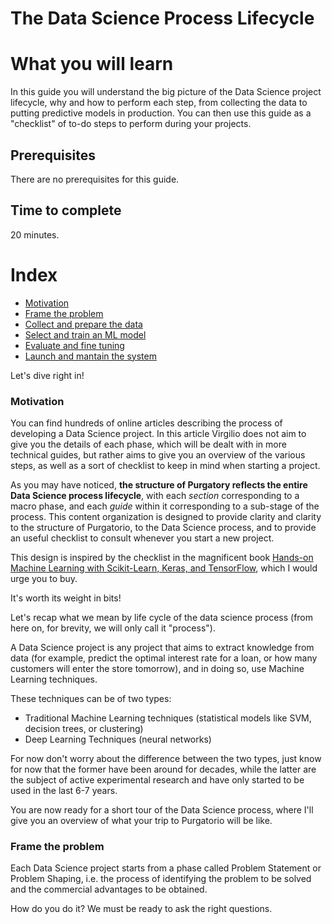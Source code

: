 # The Data Science Process Lifecycle

# What you will learn 
In this guide you will understand the big picture of the Data Science project lifecycle, why and how to perform each step, 
from collecting the data to putting predictive models in production. You can then use this guide as a "checklist" of to-do 
steps to perform during your projects. 

## Prerequisites
There are no prerequisites for this guide.

## Time to complete
20 minutes.

# Index
- [Motivation](#Motivation)
- [Frame the problem](#Frame-the-problem)
- [Collect and prepare the data](#Collect-and-prepare-the-data)
- [Select and train an  ML model](#Select-and-train-an-ML-model)
- [Evaluate and fine tuning](#Evaluate-and-fine-tuning)
- [Launch and mantain the system](#Launch-and-mantain-the-system)

Let's dive right in!
 
### Motivation
You can find hundreds of online articles describing the process of developing a Data Science project. 
In this article Virgilio does not aim to give you the details of each phase, which will be dealt with in more technical guides,
but rather aims to give you an overview of the various steps, as well as a sort of checklist to keep in mind when starting a project.

As you may have noticed, **the structure of Purgatory reflects the entire Data Science process lifecycle**, with each _section_ corresponding to a macro phase, and each _guide_ within it corresponding to a sub-stage of the process. This content organization is designed to provide clarity and clarity to the structure of Purgatorio, to the Data Science process, and to provide an useful checklist to consult whenever you start a new project.

This design is inspired by the checklist in the magnificent book 
[Hands-on Machine Learning with Scikit-Learn, Keras, and TensorFlow](https://www.amazon.it/Hands-Machine-Learning-Scikit-learn-Tensorflow/dp/1492032646), which I would urge you to buy. 

It's worth its weight in bits! 

Let's recap what we mean by life cycle of the data science process (from here on, for brevity, we will only call it "process").

A Data Science project is any project that aims to extract knowledge from data 
(for example, predict the optimal interest rate for a loan, or how many customers will enter the store tomorrow), 
and in doing so, use Machine Learning techniques.

These techniques can be of two types: 
- Traditional Machine Learning techniques (statistical models like SVM, decision trees, or clustering)
- Deep Learning Techniques (neural networks)

For now don't worry about the difference between the two types, just know for now that the former have been around for decades, 
while the latter are the subject of active experimental research and have only started to be used in the last 6-7 years.

You are now ready for a short tour of the Data Science process, where I'll give you an overview of what your trip to Purgatorio will be like.

### Frame the problem

Each Data Science project starts from a phase called Problem Statement or Problem Shaping, i.e. the process of identifying the problem to be solved and the commercial advantages to be obtained. 

How do you do it? We must be ready to ask the right questions. 

